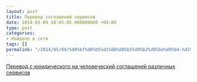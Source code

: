 ```yaml
---
layout: post
title: Перевод соглашений сервисов
date: 2014-05-09 18:05:05.000000000 +04:00
type: post
categories:
- Найдено в сети
tags: []
permalink: "/2014/05/09/%d0%bf%d0%b5%d1%80%d0%b5%d0%b2%d0%be%d0%b4-%d1%81%d0%be%d0%b3%d0%bb%d0%b0%d1%88%d0%b5%d0%bd%d0%b8%d0%b9-%d1%81%d0%b5%d1%80%d0%b2%d0%b8%d1%81%d0%be%d0%b2/"
---
```

[Перевод с юридического на человеческий соглашений различных сервисов](http://tosdr.org/ "“I have read and agree to the Terms” is the biggest lie on the web. We aim to fix that.")

